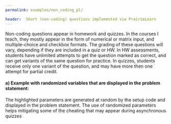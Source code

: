 ```yaml
---
permalink: examples/non_coding_pl/

header:  Short (non-coding) questions implemented via PrairieLearn
---
```


Non-coding questions appear in homework and quizzes. In the courses I teach, they mostly appear in the form of numerical or matrix input, and multiple-choice and checkbox formats. The grading of these questions will vary, depending if they are included in a quiz or HW. In HW assessments, students have unlimited attempts to get the question marked as correct, and can get variants of the same question for practice. In quizzes, students receive only one variant of the question, and may have more then one attempt for partial credit.

#### a) Example with randomized variables that are displayed in the problem statement:

The highlighted parameters are generated at random by the setup code and displayed in the problem statement.
The use of randomized parameters helps mitigating some of the cheating that may appear during asynchronous quizzes

<figure class="figure">
   <img src="{{ site.baseurl }}/pages/images/drug_metabolism.png" alt="" style="display: block; margin-left: auto; margin-right: auto; padding-bottom:20px; max-height: 600px; max-width: 90%;  clear:">
 </figure>
<!--
#### b) Example with randomized variables that are provided by the setup code:

In this other example, the variables `emp_yoe`, `emp_salaries` and `cand_yoe` are generated randomly by the setup code, such that students get different datasets to solve the question.

 <figure class="figure">
    <img src="{{ site.baseurl }}/pages/images/coding_interpolation_salary.png" alt="" style="display: block; margin-left: auto; margin-right: auto; padding-bottom:20px; max-height: 700px; max-width: 90%;  clear:">
  </figure>

The test code will check for typical conceptual mistakes students make in this type of question, and attempt to get meaningful feedback to guide students towards the correct solution. The figure below illustrates some of the typical mistakes students will make in this question, and the feedback message provided by the test code.


 <figure class="figure border m-3">
    <img src="{{ site.baseurl }}/pages/images/prompt1.png" alt="" style="display: block; margin-left: auto; margin-right: auto; padding-top:20px; padding-bottom:20px; max-height: 700px; max-width: 90%;  clear:">
  </figure>


 <figure class="figure border m-3">
    <img src="{{ site.baseurl }}/pages/images/prompt2.png" alt="" style="display: block; margin-left: auto; margin-right: auto; padding-top:20px; padding-bottom:20px; max-height: 700px; max-width: 90%;  clear:">
  <figcaption class="figure-caption text-center"> Complete feedback hint: It looks like you found the coefficients of your model, and not the 'offers' variable. You need one more step to complete the question!</figcaption>
  </figure>

  <figure class="figure border m-3">
     <img src="{{ site.baseurl }}/pages/images/prompt3.png" alt="" style="display: block; margin-left: auto; margin-right: auto; padding-top:20px; padding-bottom:20px; max-height: 700px; max-width: 90%;  clear:">
   <figcaption class="figure-caption text-center"> Complete feedback hint: It looks like you found the coefficients of your model. You now need to use 'cand_yoe' to determine 'offers'.</figcaption>
   </figure>


   <figure class="figure border m-3">
      <img src="{{ site.baseurl }}/pages/images/prompt4.png" alt="" style="display: block; margin-left: auto; margin-right: auto; padding-top:20px; padding-bottom:20px; max-height: 700px; max-width: 90%;  clear:">
    <figcaption class="figure-caption text-center"> Complete feedback hint: It looks like you found the coefficients of your model but you are not using them in the correct order to determine 'offers'.</figcaption>
    </figure> -->
